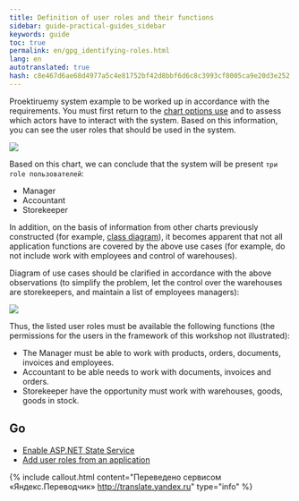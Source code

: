 ```yaml
--- 
title: Definition of user roles and their functions 
sidebar: guide-practical-guides_sidebar 
keywords: guide 
toc: true 
permalink: en/gpg_identifying-roles.html 
lang: en 
autotranslated: true 
hash: c8e467d6ae68d4977a5c4e81752bf42d8bbf6d6c8c3993cf8005ca9e20d3e252 
--- 
```


Proektiruemy system example to be worked up in accordance with the requirements. You must first return to the [chart options use](gpg_use-case-diagram.html) and to assess which actors have to interact with the system. Based on this information, you can see the user roles that should be used in the system. 

![](/images/pages/guides/flexberry-aspnet/use-case-diagram-old.png) 

Based on this chart, we can conclude that the system will be present `три role пользователей`: 

* Manager 
* Accountant 
* Storekeeper 

In addition, on the basis of information from other charts previously constructed (for example, [class diagram](gpg_class-diagram.html)), it becomes apparent that not all application functions are covered by the above use cases (for example, do not include work with employees and control of warehouses). 

Diagram of use cases should be clarified in accordance with the above observations (to simplify the problem, let the control over the warehouses are storekeepers, and maintain a list of employees managers): 

![](/images/pages/guides/flexberry-aspnet/use-case-diagram-new.png) 

Thus, the listed user roles must be available the following functions (the permissions for the users in the framework of this workshop not illustrated): 

* The Manager must be able to work with products, orders, documents, invoices and employees. 
* Accountant to be able needs to work with documents, invoices and orders. 
* Storekeeper have the opportunity must work with warehouses, goods, goods in stock. 

## Go 

* <i class="fa fa-arrow-left" aria-hidden="true"></i> [Enable ASP.NET State Service](gpg_asp-net-state-service.html) 
* [Add user roles from an application](gpg_adding-user-roles.html) <i class="fa fa-arrow-right" aria-hidden="true"></i> 



{% include callout.html content="Переведено сервисом «Яндекс.Переводчик» <http://translate.yandex.ru>" type="info" %}